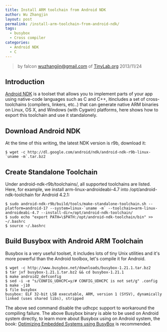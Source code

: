 ```yaml
---
title: Install ARM toolchain from Android NDK
author: Wu Zhangjin
layout: post
permalink: /install-arm-toolchain-from-android-ndk/
tags:
  - busybox
  - Cross compiler
categories:
  - Android NDK
  - C
---
```


> by falcon <wuzhangjin@gmail.com> of [TinyLab.org][1]
> 2013/11/24

## Introduction

[Android NDK][2] is a toolset that allows you to implement parts of your app using native-code languages such as C and C++, itincludes a set of cross-toolchains (compilers, linkers, etc..) that can generate native ARM binaries on Linux, OS X, and Windows (with Cygwin) platforms, here shows how to export this toolchain and use it standalonely.

## Download Android NDK

At the time of this writing, the latest NDK version is r9b, download it:

    $ wget -c http://dl.google.com/android/ndk/android-ndk-r9b-linux-`uname -m`.tar.bz2

## Create Standalone Toolchain

Under android-ndk-r9b/toolchains/, all supported toolchains are listed. Here, for example, we install arm-linux-androideabi-4.7 into /opt/android-ndk-toolchain for Android 4.2.1:

    $ sudo android-ndk-r9b/build/tools/make-standalone-toolchain.sh --platform=android-17 --system=linux-`uname -m` --toolchain=arm-linux-androideabi-4.7 --install-dir=/opt/android-ndk-toolchain/
    $ sudo echo "export PATH=\$PATH:/opt/android-ndk-toolchain/bin" >> ~/.bashrc
    $ source ~/.bashrc

## Build Busybox with Android ARM Toolchain

Busybox is a very useful toolset, it includes lots of tiny Unix utilities and it's more powerful than the Android toolbox, let's compile it for Android.

    $ wget -c http://www.busybox.net/downloads/busybox-1.21.1.tar.bz2
    $ tar jxf busybox-1.21.1.tar.bz2 && cd busybox-1.21.1
    $ make android2_defconfig
    $ sed -i -e "s/CONFIG_UDHCPC=y/# CONFIG_UDHCPC is not set/g" .config
    $ make -j10
    $ file busybox
    busybox: ELF 32-bit LSB executable, ARM, version 1 (SYSV), dynamically linked (uses shared libs), stripped

The above sed command disable the udhcpc support to workaround the compiling failure. The above Busybox binary is able to be used on Android system directly, to learn more about Busybox using on Android system, the book: [Optimizing Embedded Systems using BusyBox][3] is recommended.

 [1]: http://tinylab.org
 [2]: http://developer.android.com/tools/sdk/ndk/index.html
 [3]: http://www.packtpub.com/optimizing-embedded-systems-using-busybox/book
